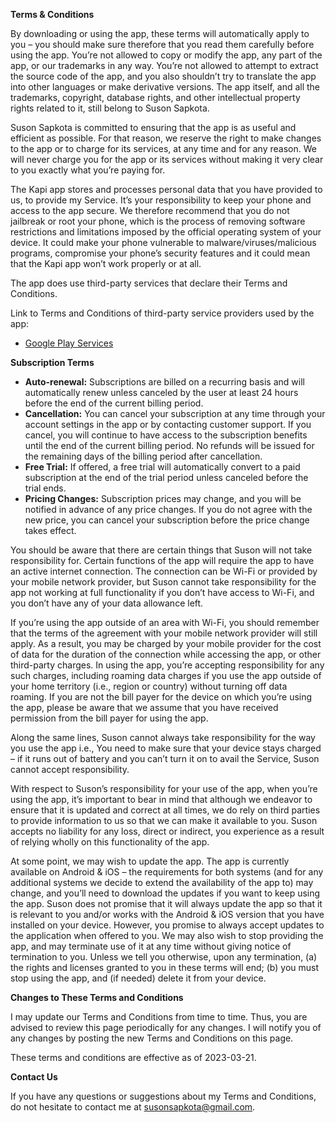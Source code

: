 
**Terms & Conditions**

By downloading or using the app, these terms will automatically apply to you – you should make sure therefore that you read them carefully before using the app. You’re not allowed to copy or modify the app, any part of the app, or our trademarks in any way. You’re not allowed to attempt to extract the source code of the app, and you also shouldn’t try to translate the app into other languages or make derivative versions. The app itself, and all the trademarks, copyright, database rights, and other intellectual property rights related to it, still belong to Suson Sapkota.

Suson Sapkota is committed to ensuring that the app is as useful and efficient as possible. For that reason, we reserve the right to make changes to the app or to charge for its services, at any time and for any reason. We will never charge you for the app or its services without making it very clear to you exactly what you’re paying for.

The Kapi app stores and processes personal data that you have provided to us, to provide my Service. It’s your responsibility to keep your phone and access to the app secure. We therefore recommend that you do not jailbreak or root your phone, which is the process of removing software restrictions and limitations imposed by the official operating system of your device. It could make your phone vulnerable to malware/viruses/malicious programs, compromise your phone’s security features and it could mean that the Kapi app won’t work properly or at all.

The app does use third-party services that declare their Terms and Conditions.

Link to Terms and Conditions of third-party service providers used by the app:

* [Google Play Services](https://policies.google.com/terms)

**Subscription Terms**

* **Auto-renewal:** Subscriptions are billed on a recurring basis and will automatically renew unless canceled by the user at least 24 hours before the end of the current billing period.
* **Cancellation:** You can cancel your subscription at any time through your account settings in the app or by contacting customer support. If you cancel, you will continue to have access to the subscription benefits until the end of the current billing period. No refunds will be issued for the remaining days of the billing period after cancellation.
* **Free Trial:** If offered, a free trial will automatically convert to a paid subscription at the end of the trial period unless canceled before the trial ends.
* **Pricing Changes:** Subscription prices may change, and you will be notified in advance of any price changes. If you do not agree with the new price, you can cancel your subscription before the price change takes effect.

You should be aware that there are certain things that Suson will not take responsibility for. Certain functions of the app will require the app to have an active internet connection. The connection can be Wi-Fi or provided by your mobile network provider, but Suson cannot take responsibility for the app not working at full functionality if you don’t have access to Wi-Fi, and you don’t have any of your data allowance left.

If you’re using the app outside of an area with Wi-Fi, you should remember that the terms of the agreement with your mobile network provider will still apply. As a result, you may be charged by your mobile provider for the cost of data for the duration of the connection while accessing the app, or other third-party charges. In using the app, you’re accepting responsibility for any such charges, including roaming data charges if you use the app outside of your home territory (i.e., region or country) without turning off data roaming. If you are not the bill payer for the device on which you’re using the app, please be aware that we assume that you have received permission from the bill payer for using the app.

Along the same lines, Suson cannot always take responsibility for the way you use the app i.e., You need to make sure that your device stays charged – if it runs out of battery and you can’t turn it on to avail the Service, Suson cannot accept responsibility.

With respect to Suson’s responsibility for your use of the app, when you’re using the app, it’s important to bear in mind that although we endeavor to ensure that it is updated and correct at all times, we do rely on third parties to provide information to us so that we can make it available to you. Suson accepts no liability for any loss, direct or indirect, you experience as a result of relying wholly on this functionality of the app.

At some point, we may wish to update the app. The app is currently available on Android & iOS – the requirements for both systems (and for any additional systems we decide to extend the availability of the app to) may change, and you’ll need to download the updates if you want to keep using the app. Suson does not promise that it will always update the app so that it is relevant to you and/or works with the Android & iOS version that you have installed on your device. However, you promise to always accept updates to the application when offered to you. We may also wish to stop providing the app, and may terminate use of it at any time without giving notice of termination to you. Unless we tell you otherwise, upon any termination, (a) the rights and licenses granted to you in these terms will end; (b) you must stop using the app, and (if needed) delete it from your device.

**Changes to These Terms and Conditions**

I may update our Terms and Conditions from time to time. Thus, you are advised to review this page periodically for any changes. I will notify you of any changes by posting the new Terms and Conditions on this page.

These terms and conditions are effective as of 2023-03-21.

**Contact Us**

If you have any questions or suggestions about my Terms and Conditions, do not hesitate to contact me at susonsapkota@gmail.com.
